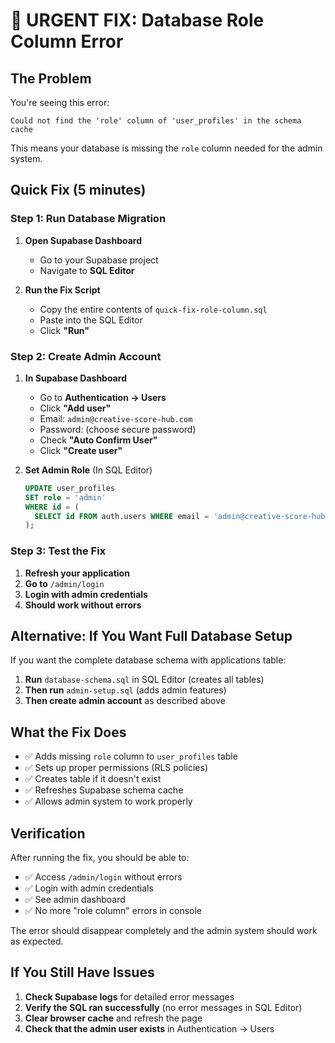 # 🚨 URGENT FIX: Database Role Column Error

## The Problem
You're seeing this error:
```
Could not find the 'role' column of 'user_profiles' in the schema cache
```

This means your database is missing the `role` column needed for the admin system.

## Quick Fix (5 minutes)

### Step 1: Run Database Migration
1. **Open Supabase Dashboard**
   - Go to your Supabase project
   - Navigate to **SQL Editor**

2. **Run the Fix Script**
   - Copy the entire contents of `quick-fix-role-column.sql`
   - Paste into the SQL Editor
   - Click **"Run"**

### Step 2: Create Admin Account
1. **In Supabase Dashboard**
   - Go to **Authentication → Users**
   - Click **"Add user"**
   - Email: `admin@creative-score-hub.com`
   - Password: (choose secure password)
   - Check **"Auto Confirm User"**
   - Click **"Create user"**

2. **Set Admin Role** (In SQL Editor)
   ```sql
   UPDATE user_profiles 
   SET role = 'admin' 
   WHERE id = (
     SELECT id FROM auth.users WHERE email = 'admin@creative-score-hub.com'
   );
   ```

### Step 3: Test the Fix
1. **Refresh your application**
2. **Go to** `/admin/login`
3. **Login with admin credentials**
4. **Should work without errors**

## Alternative: If You Want Full Database Setup

If you want the complete database schema with applications table:

1. **Run** `database-schema.sql` in SQL Editor (creates all tables)
2. **Then run** `admin-setup.sql` (adds admin features)
3. **Then create admin account** as described above

## What the Fix Does

- ✅ Adds missing `role` column to `user_profiles` table
- ✅ Sets up proper permissions (RLS policies)
- ✅ Creates table if it doesn't exist
- ✅ Refreshes Supabase schema cache
- ✅ Allows admin system to work properly

## Verification

After running the fix, you should be able to:
- ✅ Access `/admin/login` without errors
- ✅ Login with admin credentials
- ✅ See admin dashboard
- ✅ No more "role column" errors in console

The error should disappear completely and the admin system should work as expected.

## If You Still Have Issues

1. **Check Supabase logs** for detailed error messages
2. **Verify the SQL ran successfully** (no error messages in SQL Editor)
3. **Clear browser cache** and refresh the page
4. **Check that the admin user exists** in Authentication → Users
